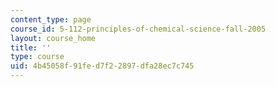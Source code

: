 ```yaml
---
content_type: page
course_id: 5-112-principles-of-chemical-science-fall-2005
layout: course_home
title: ''
type: course
uid: 4b45058f-91fe-d7f2-2897-dfa28ec7c745
---
```

